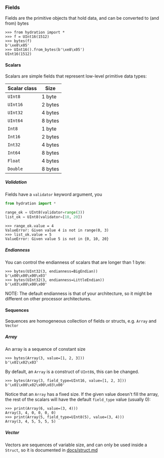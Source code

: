 ### Fields
Fields are the primitive objects that hold data, 
and can be converted to (and from) bytes
```pycon
>>> from hydration import *
>>> f = UInt16(1512)
>>> bytes(f)
b'\xe8\x05'
>>> UInt16().from_bytes(b'\xe8\x05')
UInt16(1512)
```

#### Scalars
Scalars are simple fields that represent low-level primitive data types:

| Scalar class | Size     |
| ------------ | -------- |
| `UInt8`      | 1 byte   |
| `UInt16`     | 2 bytes  |
| `UInt32`     | 4 bytes  |
| `UInt64`     | 8 bytes  |
| `Int8`       | 1 byte   |
| `Int16`      | 2 bytes  |
| `Int32`      | 4 bytes  |
| `Int64`      | 8 bytes  |
| `Float`      | 4 bytes  |
| `Double`     | 8 bytes  |

##### Validation
Fields have a `validator` keyword argument, you
```python
from hydration import *

range_ok = UInt8(validator=range(3))
list_ok = UInt8(validator=[10, 20])
```

```pycon
>>> range_ok.value = 4
ValueError: Given value 4 is not in range(0, 3)
>>> list_ok.value = 5
ValueError: Given value 5 is not in {0, 10, 20}
```

##### Endianness
You can control the endianness of scalars that are longer than 1 byte:
```pycon
>>> bytes(UInt32(3, endianness=BigEndian))
b'\x00\x00\x00\x03'
>>> bytes(UInt32(3, endianness=LittleEndian))
b'\x03\x00\x00\x00'
```
NOTE: The default endianness is that of your architecture, so it might be different on other processor architectures.

#### Sequences
Sequences are homogeneous collection of fields or structs, e.g. `Array` and `Vector`

##### Array
An array is a sequence of constant size
```pycon
>>> bytes(Array(3, value=[1, 2, 3]))
b'\x01\x02\x03'
```
By default, an `Array` is a construct of `UInt8`s, this can be changed.
```pycon
>>> bytes(Array(3, field_type=UInt16, value=[1, 2, 3]))
b'\x01\x00\x02\x00\x03\x00'
```
Notice that an `Array` has a fixed size. If the given value doesn't fill the array,
the rest of the scalars will have the default `field_type` value (usually 0):
```pycon
>>> print(Array(6, value=(3, 4)))
Array(3, 4, 0, 0, 0, 0)
>>> print(Array(5, field_type=UInt8(5), value=(3, 4)))
Array(3, 4, 5, 5, 5, 5)
```
##### Vector
Vectors are sequences of variable size, and can only be used inside a `Struct`,
so it is documented in [docs/struct.md](https://github.com/shustinm/hydration/blob/master/docs/structs.md)